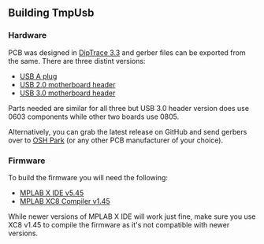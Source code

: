 ## Building TmpUsb


### Hardware

PCB was designed in [DipTrace 3.3](https://diptrace.com/) and gerber files can
be exported from the same. There are three distint versions:

* [USB A plug](hardware/src/TmpUsb-A%20%5BB%5D.md)
* [USB 2.0 motherboard header](hardware/src/TmpUsb-H2%20%5BB%5D.md)
* [USB 3.0 motherboard header](hardware/src/TmpUsb-H3%20%5BB%5D.md)

Parts needed are similar for all three but USB 3.0 header version does use 0603
components while other two boards use 0805.

Alternatively, you can grab the latest release on GitHub and send gerbers over
to [OSH Park](http://oshpark.com/) (or any other PCB manufacturer of your
choice).


### Firmware

To build the firmware you will need the following:

* [MPLAB X IDE v5.45](https://www.microchip.com/en-us/development-tools-tools-and-software/mplab-x-ide#Downloads%20and%20Documentation%20)
* [MPLAB XC8 Compiler v1.45](https://www.microchip.com/development-tools/pic-and-dspic-downloads-archive)

While newer versions of MPLAB X IDE will work just fine, make sure you use XC8
v1.45 to compile the firmware as it's not compatible with newer versions.

